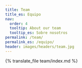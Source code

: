 ```yaml
---
title: Team
title_es: Equipo
nav:
  order: 4
  tooltip: About our team
  tooltip_es: Sobre nosotros
permalink: /team/
permalink_es: /equipo/
header: images/headers/team.jpg
---
```


{% translate_file team/index.md %}